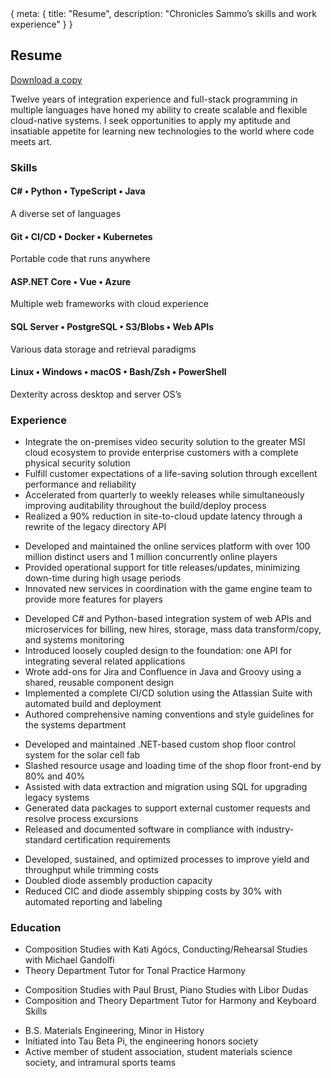 <!-- Copyright © 2024 Samuel Justin Speth Gabay
     Licensed under the GNU Affero Public License, Version 3 -->

<route>
{ meta: {
  title: "Resume",
  description: "Chronicles Sammo’s skills and work experience"
} }
</route>

<!-- lang="ts" removed for to fix builds breaking with unplugin-vue-markdown -->
<script setup>
import SkillsSection from "@main/components/SkillsSection.vue";
import HeaderWithContent from "@shared/components/HeaderWithContent.vue";
import ExperienceSection from "@main/components/ExperienceSection.vue";
</script>

<HeaderWithContent>
<h2> Resume </h2>
<a href="__ASSETS_BASE_URL/SGabay_Resume.pdf">Download a copy</a>
</HeaderWithContent>

Twelve years of integration experience and full-stack programming in multiple languages have honed my ability to create scalable and flexible cloud-native systems. I seek opportunities to apply my aptitude and insatiable appetite for learning new technologies to the world where code meets art.

<section>

### Skills

<SkillsSection>
<template #icons>
  <img src="/icons/C_Sharp_wordmark.svg" />
  <img src="/icons/Python-logo-notext.svg" />
  <img src="/icons/ts-logo-128.svg" />
  <img src="/icons/Java_programming_language_logo.svg" />
</template>

#### C# • Python • TypeScript • Java

A diverse set of languages
</SkillsSection>

<SkillsSection>
<template #icons>
  <img src="/icons/Git-Icon-1788C.svg" />
  <img src="/icons/gh-actions.png" />
  <img src="/icons/Moby-logo.png" />
  <img src="/icons/k8s-logo.svg" />
</template>

#### Git • CI/CD • Docker • Kubernetes

Portable code that runs anywhere
</SkillsSection>

<SkillsSection>
<template #icons>
  <img src="/icons/logo_ASP.NET_RGB_square-negative.svg" />
  <img src="/icons/Vue-logo.svg" />
  <img src="/icons/Azure-logo.svg" />
</template>

#### ASP.NET Core • Vue • Azure

Multiple web frameworks with cloud experience
</SkillsSection>

<SkillsSection>
<template #icons>
  <img src="/icons/sql.svg" />
  <img src="/icons/PostgreSQL_logo.3colors.svg" />
  <img src="/icons/s3-logo.png" />
  <img src="/icons/Swagger-logo.png" />
</template>

#### SQL Server • PostgreSQL • S3/Blobs • Web APIs

Various data storage and retrieval paradigms
</SkillsSection>

<SkillsSection>
<template #icons>
  <img src="/icons/Tux.svg" />
  <img src="/icons/Windows-logo.svg" />
  <img src="/icons/Finder_icon.png" />
  <img src="/icons/bash_logo.svg" />
  <img src="/icons/ps_black_128.svg" />
</template>

#### Linux • Windows • macOS • Bash/Zsh • PowerShell

Dexterity across desktop and server OS’s
</SkillsSection>
</section>

<section>

### Experience

<ExperienceSection>
<template #header>

  #### 2023 – present

  <a href="https://www.avigilon.com/">

  #### Avigilon, a Motorola Solutions company
  </a>

  #### Somerville, MA
  #### Senior Developer, Unity Cloud Video
</template>

* Integrate the on-premises video security solution to the greater MSI cloud ecosystem to provide enterprise customers with a complete physical security solution
* Fulfill customer expectations of a life-saving solution through excellent performance and reliability
* Accelerated from quarterly to weekly releases while simultaneously improving auditability throughout the build/deploy process
* Realized a 90% reduction in site-to-cloud update latency through a rewrite of the legacy directory API
</ExperienceSection>

<ExperienceSection>
<template #header>

  #### 2022
  <a href="https://www.rockstargames.com/">

  #### Rockstar Games
  </a>

  #### Andover, MA
  #### Software Engineer, Social Club Services
</template>

* Developed and maintained the online services platform with over 100 million distinct users and 1 million
concurrently online players
* Provided operational support for title releases/updates, minimizing down-time during high usage periods
* Innovated new services in coordination with the game engine team to provide more features for players
</ExperienceSection>

<ExperienceSection>
<template #header>

  #### 2017 – 2022
  <a href="https://www.wgbh.org">

  #### WGBH Educational Foundation
  </a>

  #### Boston, MA
  #### Senior Software Developer/Integrations Architect
</template>

* Developed C# and Python-based integration system of web APIs and microservices for billing, new hires, storage, mass data transform/copy, and systems monitoring
*  Introduced loosely coupled design to the foundation: one API for integrating several related applications
* Wrote add-ons for Jira and Confluence in Java and Groovy using a shared, reusable component design
* Implemented a complete CI/CD solution using the Atlassian Suite with automated build and deployment
* Authored comprehensive naming conventions and style guidelines for the systems department
</ExperienceSection>

<ExperienceSection>
<template #header>

  #### 2010 – 2014
  <a href="https://web.archive.org/web/20141022145017/http://www.emcore.com/">

  #### Emcore Corporation
  </a>

  #### Albuquerque, NM
  #### Senior Applications Developer/Consultant
</template>

* Developed and maintained .NET-based custom shop floor control system for the solar cell fab
* Slashed resource usage and loading time of the shop floor front-end by 80% and 40%
* Assisted with data extraction and migration using SQL for upgrading legacy systems
* Generated data packages to support external customer requests and resolve process excursions
* Released and documented software in compliance with industry-standard certification requirements
</ExperienceSection>

<ExperienceSection>
<template #header>

  #### 2008 – 2010
  <a href="https://web.archive.org/web/20141006023739/http://www.emcore.com/space-photovoltaics/">

  #### Emcore Solar Power, Inc.
  </a>

  #### Albuquerque, NM
  #### Production Engineering Lead
</template>

* Developed, sustained, and optimized processes to improve yield and throughput while trimming costs
* Doubled diode assembly production capacity
* Reduced CIC and diode assembly shipping costs by 30% with automated reporting and labeling
</ExperienceSection>
</section>

<section>

### Education

<ExperienceSection>
<template #header>

  #### 2015 – 2016
  <a href="https://necmusic.edu/">

  #### New England Conservatory
  </a>

  #### Boston, MA
</template>

* Composition Studies with Kati Agócs, Conducting/Rehearsal Studies with Michael Gandolfi
* Theory Department Tutor for Tonal Practice Harmony
</ExperienceSection>

<ExperienceSection>
<template #header>

  #### 2012 – 2015
  <a href="https://longy.edu/">

  #### Longy School of Music
  </a>

  #### Cambridge, MA
</template>

* Composition Studies with Paul Brust, Piano Studies with Libor Dudas
* Composition and Theory Department Tutor for Harmony and Keyboard Skills
</ExperienceSection>

<ExperienceSection>
<template #header>

  #### 2002 – 2007
  <a href="https://www.nmt.edu/">

  #### New Mexico Institute of Mining and Technology
  </a>

  #### Socorro, NM
</template>

* B.S. Materials Engineering, Minor in History
* Initiated into Tau Beta Pi, the engineering honors society
* Active member of student association, student materials science society, and intramural sports teams
</ExperienceSection>
</section>
